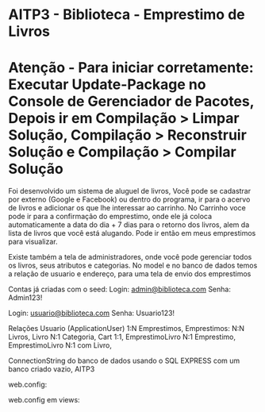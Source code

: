 # AITP3 - Biblioteca - Emprestimo de Livros
# Atenção - Para iniciar corretamente: Executar Update-Package no Console de Gerenciador de Pacotes, Depois ir em Compilação > Limpar Solução, Compilação > Reconstruir Solução e Compilação > Compilar Solução 
Foi desenvolvido um sistema de aluguel de livros, Você pode se cadastrar por externo (Google e Facebook) ou dentro do programa, ir para o acervo de livros e adicionar os que lhe interessar ao carrinho. No Carrinho voce pode ir para a confirmação do emprestimo, onde ele já coloca automaticamente a data do dia + 7 dias para o retorno dos livros, alem da lista de livros que você está alugando. Pode ir então em meus emprestimos para visualizar. 

Existe também a tela de administradores, onde você pode gerenciar todos os livros, seus atributos e categorias.
No model e no banco de dados temos a relação de usuario e endereço, para uma tela de envio dos emprestimos


Contas já criadas com o seed: 
Login:
admin@biblioteca.com
Senha:
Admin123!

Login:
usuario@biblioteca.com
Senha:
Usuario123!

Relações
Usuario (ApplicationUser) 1:N Emprestimos,
Emprestimos: N:N Livros,
Livro N:1 Categoria,
Cart 1:1,
EmprestimoLivro N:1 Emprestimo,
EmprestimoLivro N:1 com Livro,

ConnectionString do banco de dados usando o SQL EXPRESS com um banco criado vazio, AITP3

web.config:

  <connectionStrings>
    <add name="BibliotecaContext" connectionString="Data Source=NITROLUIS\SQLEXPRESS;Initial Catalog=AITP3;Integrated Security=True;Encrypt=False" providerName="System.Data.SqlClient" />
</connectionStrings>
      
<entityFramework>
  <contexts>
    <context type="AITP3.DAL.BibliotecaContext, AITP3">
    </context>
  </contexts>
  <providers>
    <provider invariantName="System.Data.SqlClient" type="System.Data.Entity.SqlServer.SqlProviderServices, EntityFramework.SqlServer" />
  </providers>
</entityFramework>

web.config em views:
 <connectionStrings>
   <add name="BibliotecaContext" connectionString="Data Source=NITROLUIS\SQLEXPRESS;Initial Catalog=AITP3;Integrated Security=True;Encrypt=False" providerName="System.Data.SqlClient" />
 </connectionStrings>
